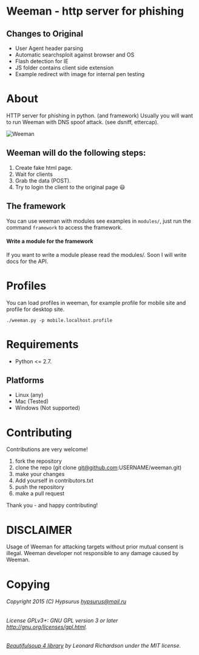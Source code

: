 Weeman - http server for phishing
==================================

Changes to Original
------

* User Agent header parsing
* Automatic searchsploit against browser and OS
* Flash detection for IE
* JS folder contains client side extension
* Example redirect with image for internal pen testing

About
=====

HTTP server for phishing in python. (and framework)
Usually you will want to run Weeman with DNS spoof attack. (see dsniff, ettercap).

![Weeman](https://raw.githubusercontent.com/Hypsurus/weeman/master/core/weeman_curr.png)


Weeman will do the following steps:
------------------------------------

1. Create fake html page.
2. Wait for clients
3. Grab the data (POST).
4. Try to login the client to the original page :smiley:

The framework
---------------

You can use weeman with modules see examples in `modules/`,
just run the command `framework` to access the framework.

#### Write a module for the framework

If you want to write a module please read the modules/.
Soon I will write docs for the API.

Profiles
=========

You can load profiles in weeman, for example profile for mobile site and profile for desktop site.

`./weeman.py -p mobile.localhost.profile`

Requirements
============

* Python <= 2.7.

Platforms
-----------

* Linux (any)
* Mac (Tested)
* Windows (Not supported)

Contributing
=============

Contributions are very welcome!

1. fork the repository
2. clone the repo (git clone git@github.com:USERNAME/weeman.git)
3. make your changes
6. Add yourself in contributors.txt
4. push the repository
5. make a pull request

Thank you - and happy contributing!

DISCLAIMER
==========

Usage of Weeman for attacking targets without prior mutual consent is illegal.
Weeman developer not responsible to any damage caused by Weeman.

Copying
========

###### Copyright 2015 (C) Hypsurus <hypsurus@mail.ru>
###### License GPLv3+: GNU GPL version 3 or later <http://gnu.org/licenses/gpl.html>.
###### [Beautifulsoup 4 library](http://www.crummy.com/software/BeautifulSoup/bs4/) by Leonard Richardson under the MIT license.
